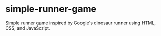 # simple-runner-game

Simple runner game inspired by Google's dinosaur runner using HTML, CSS, and JavaScript.